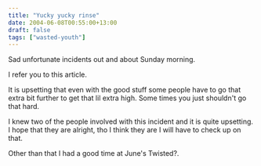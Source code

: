 ```yaml
---
title: "Yucky yucky rinse"
date: 2004-06-08T00:55:00+13:00
draft: false
tags: ["wasted-youth"]
---
```


Sad unfortunate incidents out and about Sunday morning.

I refer you to this article.

It is upsetting that even with the good stuff some people have to go that extra bit further to get that lil extra high. Some times you just shouldn't go that hard.

I knew two of the people involved with this incident and it is quite upsetting. I hope that they are alright, tho I think they are I will have to check up on that.

Other than that I had a good time at June's Twisted?. 